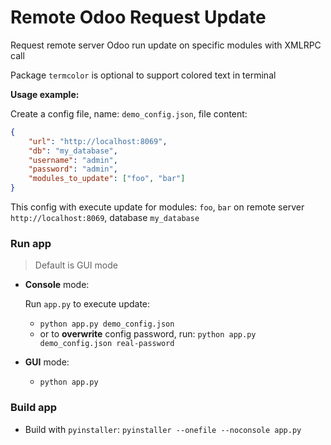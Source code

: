 # Remote Odoo Request Update

Request remote server Odoo run update on specific modules with XMLRPC call

Package `termcolor` is optional to support colored text in terminal

**Usage example:**

Create a config file, name: `demo_config.json`, file content:
```json
{
    "url": "http://localhost:8069",
    "db": "my_database",
    "username": "admin",
    "password": "admin",
    "modules_to_update": ["foo", "bar"]
}
```

This config with execute update for modules: `foo`, `bar` on remote server `http://localhost:8069`, database `my_database`

### Run app

> Default is GUI mode

* **Console** mode:

  Run `app.py` to execute update:
 
  * `python app.py demo_config.json`
  * or to **overwrite** config password, run: `python app.py demo_config.json real-password`

* **GUI** mode:
  * `python app.py`

### Build app

* Build with `pyinstaller`: `pyinstaller --onefile --noconsole app.py`